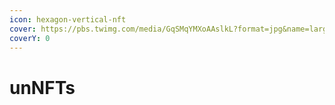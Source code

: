 ```yaml
---
icon: hexagon-vertical-nft
cover: https://pbs.twimg.com/media/GqSMqYMXoAAslkL?format=jpg&name=large
coverY: 0
---
```


# unNFTs

